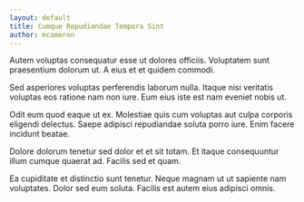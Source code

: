 ```yaml
---
layout: default
title: Cumque Repudiandae Tempora Sint
author: mcameron
---
```


Autem voluptas consequatur esse ut dolores officiis. Voluptatem sunt praesentium dolorum ut. A eius et et quidem commodi.

Sed asperiores voluptas perferendis laborum nulla. Itaque nisi veritatis voluptas eos ratione nam non iure. Eum eius iste est nam eveniet nobis ut.

Odit eum quod eaque ut ex. Molestiae quis cum voluptas aut culpa corporis eligendi delectus. Saepe adipisci repudiandae soluta porro iure. Enim facere incidunt beatae.

Dolore dolorum tenetur sed dolor et et sit totam. Et itaque consequuntur illum cumque quaerat ad. Facilis sed et quam.

Ea cupiditate et distinctio sunt tenetur. Neque magnam ut ut sapiente nam voluptates. Dolor sed eum soluta. Facilis est autem eius adipisci omnis.
